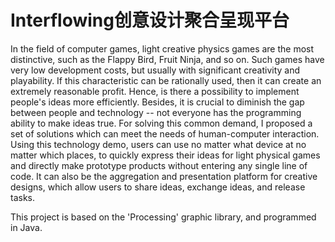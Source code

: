 # Interflowing创意设计聚合呈现平台

In the field of computer games, light creative physics games are the most distinctive, such as the Flappy Bird, Fruit Ninja, and so on. Such games have very low development costs, but usually with significant creativity and playability. If this characteristic can be rationally used, then it can create an extremely reasonable profit.
Hence, is there a possibility to implement people's ideas more efficiently. Besides, it is crucial to diminish the gap between people and technology -- not everyone has the programming ability to make ideas true.
For solving this common demand, I proposed a set of solutions which can meet the needs of human-computer interaction.
Using this technology demo, users can use no matter what device at no matter which places, to quickly express their ideas for light physical games and directly make prototype products without entering any single line of code. It can also be the aggregation and presentation platform for creative designs, which allow users to share ideas, exchange ideas, and release tasks.

This project is based on the 'Processing' graphic library, and programmed in Java.
